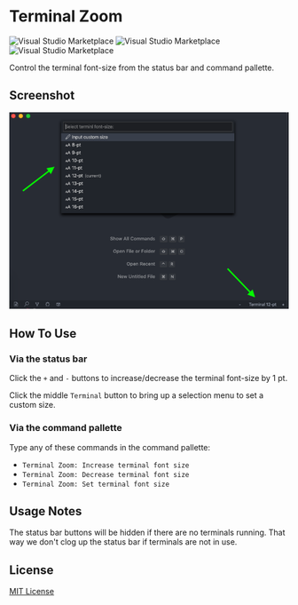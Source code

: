 # Terminal Zoom

![Visual Studio Marketplace](https://img.shields.io/visual-studio-marketplace/v/trybick.terminal-zoom?style=for-the-badge&color=%2341BC13)
![Visual Studio Marketplace](https://img.shields.io/visual-studio-marketplace/d/trybick.terminal-zoom?style=for-the-badge)
![Visual Studio Marketplace](https://img.shields.io/visual-studio-marketplace/stars/trybick.terminal-zoom?style=for-the-badge)

Control the terminal font-size from the status bar and command pallette.

## Screenshot

![screenshot](images/screenshot.png)

## How To Use

### Via the status bar

Click the `+` and `-` buttons to increase/decrease the terminal font-size by 1 pt.

Click the middle `Terminal` button to bring up a selection menu to set a custom size.

### Via the command pallette

Type any of these commands in the command pallette:

- `Terminal Zoom: Increase terminal font size`
- `Terminal Zoom: Decrease terminal font size`
- `Terminal Zoom: Set terminal font size`

## Usage Notes

The status bar buttons will be hidden if there are no terminals running. That way
we don't clog up the status bar if terminals are not in use.

## License

[MIT License](https://github.com/trybick/vscode-terminal-zoom/blob/master/LICENSE)
